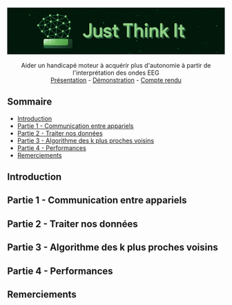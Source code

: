 
<p align="center">
  <a href="https://i.imgur.com/Rxnr6vy.png">
    <img src="https://raw.githubusercontent.com/QuentinPTT/Just-Think-It/main/img/banner_jti.png" alt="Logo">
  </a>
  <p align="center">
    Aider un handicapé moteur à acquérir plus d'autonomie à partir de l'interprétation des ondes EEG
    <br />
    <a href="https://quentinptt.github.io/tipe/Explication_KNN.pdf">Présentation</a>
    -
    <a href="">Démonstration</a>
    -
    <a href="">Compte rendu</a>
  </p>
</p>

## Sommaire
* [Introduction](#introduction)
* [Partie 1 - Communication entre appariels](#partie-1---communication-entre-appareils)
* [Partie 2 - Traiter nos données](#partie-2---traiter-nos-données)
* [Partie 3 - Algorithme des k plus proches voisins](#partie-3---algorithme-des-k-plus-proches-voisins)
* [Partie 4 - Performances](#partie-4---performances)
* [Remerciements](#remerciements)

## Introduction

## Partie 1 - Communication entre appariels

## Partie 2 - Traiter nos données

## Partie 3 - Algorithme des k plus proches voisins

## Partie 4 - Performances

## Remerciements
